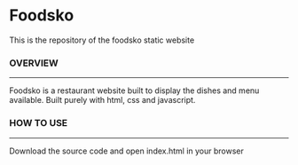 # Foodsko
This is the repository of the foodsko static website

### OVERVIEW
---
Foodsko is a restaurant website built to display the dishes and menu available.
Built purely with html, css and javascript.

### HOW TO USE
---
Download the source code and open index.html in your browser
